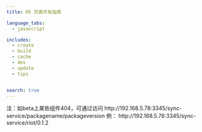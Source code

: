 ```yaml
---
title: H5 页面开发指南

language_tabs:
  - javascript

includes:
  - create
  - build
  - cache  
  - dev
  - update
  - tips


search: true
---
```


<aside class="notice">
注：如beta上某些组件404，可通过访问
http://192.168.5.78:3345/sync-service/packagename/packageversion
        例：
http://192.168.5.78:3345/sync-service/riot/0.1.2
</aside>


